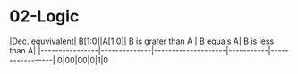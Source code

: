 # 02-Logic

|Dec. equvivalent| B[1:0]|A[1:0]| B is grater than A | B equals A| B is less than A|
|----------------|--------------|--------------------|-----------|-----------------|
0|00|00|0|1|0
